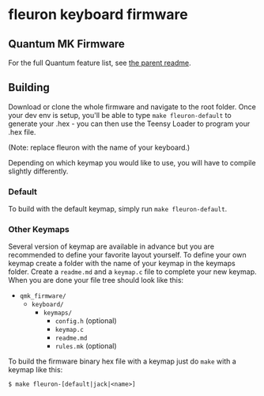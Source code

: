 fleuron keyboard firmware
======================

## Quantum MK Firmware

For the full Quantum feature list, see [the parent readme](/).

## Building

Download or clone the whole firmware and navigate to the root folder. Once your dev env is setup, you'll be able to type `make fleuron-default` to generate your .hex - you can then use the Teensy Loader to program your .hex file. 

(Note: replace fleuron with the name of your keyboard.)

Depending on which keymap you would like to use, you will have to compile slightly differently.

### Default

To build with the default keymap, simply run `make fleuron-default`.

### Other Keymaps

Several version of keymap are available in advance but you are recommended to define your favorite layout yourself. To define your own keymap create a folder with the name of your keymap in the keymaps folder. Create a `readme.md` and a `keymap.c` file to complete your new keymap. When you are done your file tree should look like this:

* `qmk_firmware/`
  * `keyboard/`
    * `keymaps/`
      * `config.h` (optional)
      * `keymap.c`
      * `readme.md`
      * `rules.mk` (optional)

To build the firmware binary hex file with a keymap just do `make` with a keymap like this:

```
$ make fleuron-[default|jack|<name>]
```
